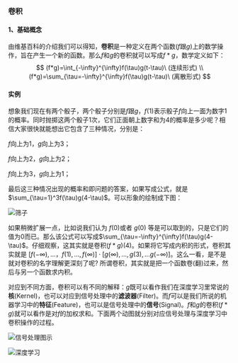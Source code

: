### 卷积

#### 1、基础概念

由维基百科的介绍我们可以得知，**卷积**是一种定义在两个函数($f$跟$g$)上的数学操作，旨在产生一个新的函数。那么$f$和$g$的卷积就可以写成$f*g$，数学定义如下：
$$
(f*g)=\int_{-\infty}^{\infty}f(\tau)g(t-\tau)\ (连续形式) \\
(f*g)=\sum_{\tau=-\infty}^{\infty}f(\tau)g(t-\tau)\ (离散形式)
$$


#### 实例

想象我们现在有两个骰子，两个骰子分别是$f$跟$g$，$f(1)$表示骰子$f$向上一面为数字1的概率。同时抛掷这两个骰子1次，它们正面朝上数字和为4的概率是多少呢？相信大家很快就能想出它包含了三种情况，分别是：

$f$向上为1，$g$向上为3；

$f$向上为2，$g$向上为2；

$f$向上为3，$g$向上为1；

最后这三种情况出现的概率和即问题的答案，如果写成公式，就是 $\sum_{\tau=1}^3f(\tau)g(4-\tau)$。可以形象的绘制成下图：

![筛子](https://raw.githubusercontent.com/SivilTaram/Graph-Neural-Network-Note/master/images/image-11-convolution-basic.png)

如果稍微扩展一点，比如说我们认为 $f(0)$或者 $g(0)$ 等是可以取到的，只是它们的值为0而已。那么该公式可以写成$\sum_{\tau=-\infty}^{\infty}f(\tau)g(4-\tau)$。仔细观察，这其实就是卷积$(f*g)(4)$。如果将它写成内积的形式，卷积其实就是 $[f(-\infty),...，f(1),...,f(\infty)]\cdot[g(\infty),...,g(3),...g(-\infty)]$。这么一看，是不是就对卷积的名字理解更深刻了呢? 所谓卷积，其实就是把一个函数卷(翻)过来，然后与另一个函数求内积。

对应到不同方面，卷积可以有不同的解释：$g$既可以看作我们在深度学习里常说的**核**(Kernel)，也可以对应到信号处理中的**滤波器**(Filter)。而$f$可以是我们所说的机器学习中的**特征**(Feature)，也可以是信号处理中的**信号**(Signal)。$f$和$g$的卷积$(f*g)$就可以看作是对$f$的加权求和。下面两个动图就分别对应信号处理与深度学习中卷积操作的过程。



![信号处理图示](https://raw.githubusercontent.com/SivilTaram/Graph-Neural-Network-Note/master/images/image-12-conv-signal.gif)

![深度学习](https://raw.githubusercontent.com/SivilTaram/Graph-Neural-Network-Note/master/images/image-13-conv-cnn.gif)

